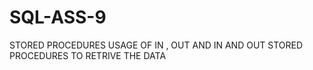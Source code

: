 # SQL-ASS-9
STORED PROCEDURES
USAGE OF IN , OUT AND IN AND OUT STORED PROCEDURES TO RETRIVE THE DATA
